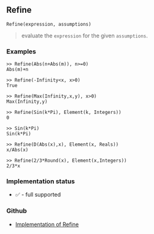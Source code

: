 ## Refine

```
Refine(expression, assumptions)
```

> evaluate the `expression` for the given `assumptions`.
 

### Examples

```
>> Refine(Abs(n+Abs(m)), n>=0)
Abs(m)+n

>> Refine(-Infinity<x, x>0)
True 

>> Refine(Max(Infinity,x,y), x>0)
Max(Infinity,y)

>> Refine(Sin(k*Pi), Element(k, Integers))
0

>> Sin(k*Pi)
Sin(k*Pi)

>> Refine(D(Abs(x),x), Element(x, Reals)) 
x/Abs(x)

>> Refine(2/3*Round(x), Element(x,Integers))
2/3*x
```

### Implementation status

* &#x2705; - full supported

### Github

* [Implementation of Refine](https://github.com/axkr/symja_android_library/blob/master/symja_android_library/matheclipse-core/src/main/java/org/matheclipse/core/builtin/AssumptionFunctions.java#L305) 
